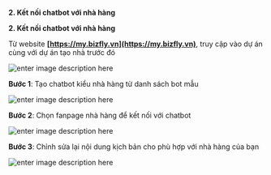 **2. Kết nối chatbot với nhà hàng**

**2. Kết nối chatbot với nhà hàng**

Từ website **[https://my.bizfly.vn](https://my.bizfly.vn)**, truy  cập vào dự án cùng với dự án tạo nhà trước đó

![enter image description here](https://static8.muarecdn.com/original/muare/images/2020/05/12/5595444_de1bbb1c3a1n.png)

**Bước 1**: Tạo chatbot kiểu nhà hàng từ danh sách bot mẫu

![enter image description here](https://static8.muarecdn.com/original/muare/images/2019/11/20/5386088_6.png)

**Bước 2**: Chọn fanpage nhà hàng để kết nối với chatbot

![enter image description here](https://static8.muarecdn.com/original/muare/images/2020/02/18/5468568_76.png)

**Bước 3**: Chỉnh sửa lại nội dung kịch bản cho phù hợp với nhà hàng của bạn

![enter image description here](https://static8.muarecdn.com/original/muare/images/2020/02/18/5468569_77.png)